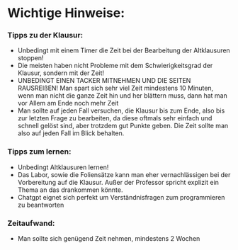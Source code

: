 # Wichtige Hinweise:

### Tipps zu der Klausur: 
- Unbedingt mit einem Timer die Zeit bei der Bearbeitung der Altklausuren stoppen!
- Die meisten haben nicht Probleme mit dem Schwierigkeitsgrad der Klausur, sondern mit der Zeit!
- UNBEDINGT EINEN TACKER MITNEHMEN UND DIE SEITEN RAUSREIßEN! Man spart sich sehr viel Zeit mindestens 10 Minuten, wenn man nicht die ganze Zeit hin und her blättern muss, dann hat man vor Allem am Ende noch mehr Zeit
- Man sollte auf jeden Fall versuchen, die Klausur bis zum Ende, also bis zur letzten Frage zu bearbeiten, da diese oftmals sehr einfach und schnell gelöst sind, aber trotzdem gut Punkte geben. Die Zeit sollte man also auf jeden Fall im Blick behalten.
  
### Tipps zum lernen:
- Unbedingt Altklausuren lernen!
- Das Labor, sowie die Foliensätze kann man eher vernachlässigen bei der Vorbereitung auf die Klausur. Außer der Professor spricht explizit ein Thema an das drankommen könnte.
- Chatgpt eignet sich perfekt um Verständnisfragen zum programmieren zu beantworten

### Zeitaufwand: 
- Man sollte sich genügend Zeit nehmen, mindestens 2 Wochen

 



